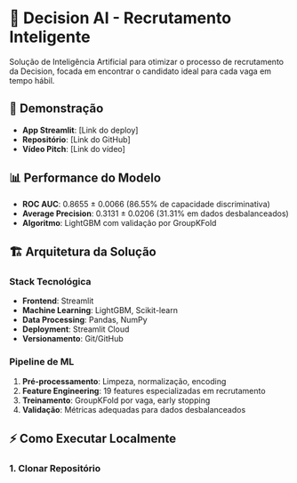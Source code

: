 # 🎯 Decision AI - Recrutamento Inteligente

Solução de Inteligência Artificial para otimizar o processo de recrutamento da Decision, focada em encontrar o candidato ideal para cada vaga em tempo hábil.

## 🚀 Demonstração
- **App Streamlit**: [Link do deploy]
- **Repositório**: [Link do GitHub]
- **Vídeo Pitch**: [Link do vídeo]

## 📊 Performance do Modelo
- **ROC AUC**: 0.8655 ± 0.0066 (86.55% de capacidade discriminativa)
- **Average Precision**: 0.3131 ± 0.0206 (31.31% em dados desbalanceados)
- **Algoritmo**: LightGBM com validação por GroupKFold

## 🏗️ Arquitetura da Solução

### Stack Tecnológica
- **Frontend**: Streamlit
- **Machine Learning**: LightGBM, Scikit-learn
- **Data Processing**: Pandas, NumPy
- **Deployment**: Streamlit Cloud
- **Versionamento**: Git/GitHub

### Pipeline de ML
1. **Pré-processamento**: Limpeza, normalização, encoding
2. **Feature Engineering**: 19 features especializadas em recrutamento
3. **Treinamento**: GroupKFold por vaga, early stopping
4. **Validação**: Métricas adequadas para dados desbalanceados

## ⚡ Como Executar Localmente

### 1. Clonar Repositório
